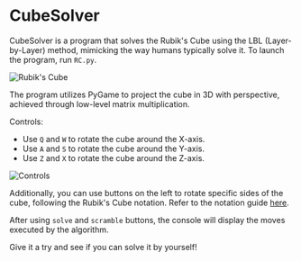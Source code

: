 # CubeSolver

CubeSolver is a program that solves the Rubik's Cube using the LBL (Layer-by-Layer) method, mimicking the way humans typically solve it. To launch the program, run `RC.py`.

![Rubik's Cube](https://github.com/Mikosztyla/CubeSolver/assets/115586050/2a65a7d7-43f7-412e-8de9-523fb8754481)

The program utilizes PyGame to project the cube in 3D with perspective, achieved through low-level matrix multiplication.

Controls:
- Use `Q` and `W` to rotate the cube around the X-axis.
- Use `A` and `S` to rotate the cube around the Y-axis.
- Use `Z` and `X` to rotate the cube around the Z-axis.

![Controls](https://github.com/Mikosztyla/CubeSolver/assets/115586050/8fb4b5d9-1b50-4124-aaae-e3ea250de042)

Additionally, you can use buttons on the left to rotate specific sides of the cube, following the Rubik's Cube notation. Refer to the notation guide [here](https://ruwix.com/the-rubiks-cube/notation/).

After using `solve` and `scramble` buttons, the console will display the moves executed by the algorithm.

Give it a try and see if you can solve it by yourself!

